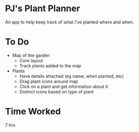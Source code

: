 # PJ's Plant Planner

An app to help keep track of what I've planted where and when.

# To Do

- Map of the garden
    - Core layout
    - Track plants added to the map
- Plants
    - Have details attached (eg name, when planted, etc)
    - Drag plant icons around map
    - Click on a plant and get information about it
    - Distinct icons based on type of plant

# Time Worked

7 hrs

